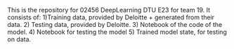This is the repository for 02456 DeepLearning DTU E23 for team 19. It consists of:
1)Training data, provided by Deloitte + generated from their data.
2) Testing data, provided by Deloitte.
3) Notebook of the code of the model.
4) Notebook for testing the model
5) Trained model state, for testing on data.
